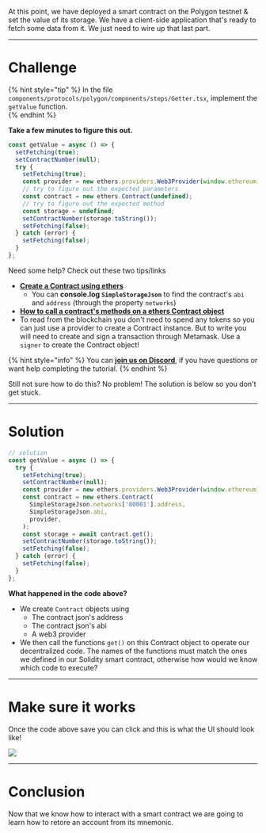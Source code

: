 At this point, we have deployed a smart contract on the Polygon testnet & set the value of its storage. We have a client-side application that's ready to fetch some data from it. We just need to wire up that last part.

---

# Challenge

{% hint style="tip" %}
In the file `components/protocols/polygon/components/steps/Getter.tsx`, implement the `getValue` function.  
{% endhint %}

**Take a few minutes to figure this out.**

```typescript
const getValue = async () => {
  setFetching(true);
  setContractNumber(null);
  try {
    setFetching(true);
    const provider = new ethers.providers.Web3Provider(window.ethereum);
    // try to figure out the expected parameters
    const contract = new ethers.Contract(undefined);
    // try to figure out the expected method
    const storage = undefined;
    setContractNumber(storage.toString());
    setFetching(false);
  } catch (error) {
    setFetching(false);
  }
};
```

Need some help? Check out these two tips/links

- [**Create a Contract using ethers**](https://docs.ethers.io/v5/api/contract/contract/#Contract--creating)
  - You can **console.log `SimpleStorageJson`** to find the contract's `abi` and `address` (through the property `networks`)
- [**How to call a contract's methods on a ethers Contract object**](https://docs.ethers.io/v5/api/contract/contract/#Contract-functionsCall)
- To read from the blockchain you don't need to spend any tokens so you can just use a provider to create a Contract instance. But to write you will need to create and sign a transaction through Metamask. Use a `signer` to create the Contract object!

{% hint style="info" %}
You can [**join us on Discord**](https://discord.gg/fszyM7K), if you have questions or want help completing the tutorial.
{% endhint %}

Still not sure how to do this? No problem! The solution is below so you don't get stuck.

---

# Solution

```typescript
// solution
const getValue = async () => {
  try {
    setFetching(true);
    setContractNumber(null);
    const provider = new ethers.providers.Web3Provider(window.ethereum);
    const contract = new ethers.Contract(
      SimpleStorageJson.networks['80001'].address,
      SimpleStorageJson.abi,
      provider,
    );
    const storage = await contract.get();
    setContractNumber(storage.toString());
    setFetching(false);
  } catch (error) {
    setFetching(false);
  }
};
```

**What happened in the code above?**

- We create `Contract` objects using
  - The contract json's address
  - The contract json's abi
  - A web3 provider
- We then call the functions `get()` on this Contract object to operate our decentralized code. The names of the functions must match the ones we defined in our Solidity smart contract, otherwise how would we know which code to execute?

---

# Make sure it works

Once the code above save you can click and this is what the UI should look like!

![](https://raw.githubusercontent.com/figment-networks/learn-web3-dapp/main/markdown/__images__/polygon/polygon-getter.gif)

---

# Conclusion

Now that we know how to interact with a smart contract we are going to learn how to retore an account from its mnemonic.
